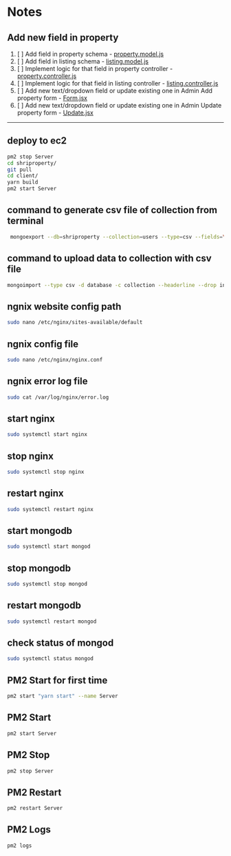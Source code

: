 # Notes

## Add new field in property

1. [ ] Add field in property schema - [property.model.js](./models/property.model.js)
1. [ ] Add field in listing schema - [listing.model.js](./models/listing.model.js)
1. [ ] Implement logic for that field in property controller - [property.controller.js](./controllers/property.controller.js)
1. [ ] Implement logic for that field in listing controller - [listing.controller.js](./controllers/listing.controller.js)
1. [ ] Add new text/dropdown field or update existing one in Admin Add property form - [Form.jsx](./client/src/components/pages/admin/property/form/Form.jsx)
1. [ ] Add new text/dropdown field or update existing one in Admin Update property form - [Update.jsx](./client/src/components/pages/admin/property/update/Update.jsx)

---

## deploy to ec2

```bash
pm2 stop Server
cd shriproperty/
git pull
cd client/
yarn build
pm2 start Server
```

## command to generate csv file of collection from terminal

```bash
 mongoexport --db=shriproperty --collection=users --type=csv --fields=\_id,name,email,phone,password --out=user.csv
```

## command to upload data to collection with csv file

```bash
mongoimport --type csv -d database -c collection --headerline --drop index2020.csv
```

## ngnix website config path

```bash
sudo nano /etc/nginx/sites-available/default
```

## ngnix config file

```bash
sudo nano /etc/nginx/nginx.conf
```

## ngnix error log file

```bash
sudo cat /var/log/nginx/error.log
```

## start nginx

```bash
sudo systemctl start nginx
```

## stop nginx

```bash
sudo systemctl stop nginx
```

## restart nginx

```bash
sudo systemctl restart nginx
```

## start mongodb

```bash
sudo systemctl start mongod
```

## stop mongodb

```bash
sudo systemctl stop mongod
```

## restart mongodb

```bash
sudo systemctl restart mongod
```

## check status of mongod

```bash
sudo systemctl status mongod
```

## PM2 Start for first time

```bash
pm2 start "yarn start" --name Server
```

## PM2 Start

```bash
pm2 start Server
```

## PM2 Stop

```bash
pm2 stop Server
```

## PM2 Restart

```bash
pm2 restart Server
```

## PM2 Logs

```bash
pm2 logs
```
